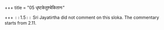 +++
title = "05 धृष्टकेतुश्चेकितानः"

+++
।।1.5।। Sri Jayatirtha did not comment on this sloka. The commentary
starts from 2.11.
